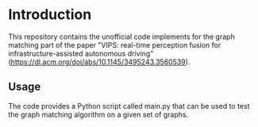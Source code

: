 # Introduction
This repository contains the unofficial code implements for the graph matching part of the paper "VIPS: real-time perception fusion for infrastructure-assisted autonomous driving" (https://dl.acm.org/doi/abs/10.1145/3495243.3560539). 

## Usage
The code provides a Python script called main.py that can be used to test the graph matching algorithm on a given set of graphs.
